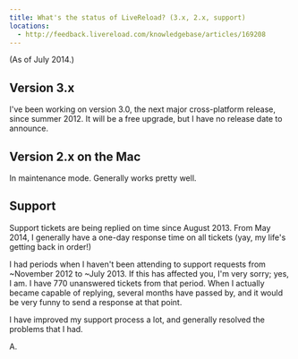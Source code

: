 ```yaml
---
title: What's the status of LiveReload? (3.x, 2.x, support)
locations:
  - http://feedback.livereload.com/knowledgebase/articles/169208
---
```


(As of July 2014.)

## Version 3.x

I've been working on version 3.0, the next major cross-platform release, since summer 2012\. It will be a free upgrade, but I have no release date to announce.

## Version 2.x on the Mac

In maintenance mode. Generally works pretty well.

## Support

Support tickets are being replied on time since August 2013\. From May 2014, I generally have a one-day response time on all tickets (yay, my life's getting back in order!)

I had periods when I haven't been attending to support requests from ~November 2012 to ~July 2013\. If this has affected you, I'm very sorry; yes, I am. I have 770 unanswered tickets from that period. When I actually became capable of replying, several months have passed by, and it would be very funny to send a response at that point.

I have improved my support process a lot, and generally resolved the problems that I had.

A.
<div></div>